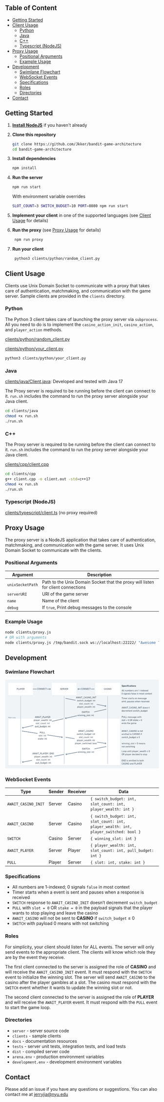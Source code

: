 ## Table of Content
- [Getting Started](#getting-started)
- [Client Usage](#client-usage)
  - [Python](#python)
  - [Java](#java)
  - [C++](#c)
  - [Typescript (NodeJS)](#typescript-nodejs)
- [Proxy Usage](#proxy-usage)
  - [Positional Arguments](#positional-arguments)
  - [Example Usage](#example-usage)
- [Development](#development)
  - [Swimlane Flowchart](#swimlane-flowchart)
  - [WebSocket Events](#websocket-events)
  - [Specifications](#specifications)
  - [Roles](#roles)
  - [Directories](#directories)
- [Contact](#contact)

## Getting Started

1. [**Install NodeJS**](https://nodejs.org/en/download/)
   if you haven't already
2. **Clone this repository**
    ```sh
    git clone https://github.com/Jkker/bandit-game-architecture
    cd bandit-game-architecture
    ```
3. **Install dependencies**
    ```sh
    npm install
    ```
4. **Run the server**
    ```sh
    npm run start
    ```
    With environment variable overrides
    ```sh
    SLOT_COUNT=3 SWITCH_BUDGET=10 PORT=8080 npm run start
    ```
5. **Implement your client** in one of the supported languages (see [Client Usage](#client-usage) for details)

6. **Run the proxy** (see [Proxy Usage](#proxy-usage) for details)
   ```sh
    npm run proxy
    ```
7. **Run your client**
    ```sh
     python3 clients/python/random_client.py
     ```




## Client Usage

Clients use Unix Domain Socket to communicate with a proxy that takes care of authentication, matchmaking, and communication with the game server. Sample clients are provided in the `clients` directory.


### Python

The Python 3 client takes care of launching the proxy server via `subprocess`. All you need to do is to implement the `casino_action_init`, `casino_action`, and `player_action` methods.

[clients/python/random_client.py](clients/python/random_client.py)

[clients/python/your_client.py](clients/python/your_client.py)

```sh
python3 clients/python/your_client.py
```

### Java

[clients/java/Client.java](clients/java/Client.java): Developed and tested with Java 17

The Proxy server is required to be running before the client can connect to it. `run.sh` includes the command to run the proxy server alongside your Java client.


```sh
cd clients/java
chmod +x run.sh
./run.sh
```

### C++

The Proxy server is required to be running before the client can connect to it. `run.sh` includes the command to run the proxy server alongside your Java client.


[clients/cpp/client.cpp](clients/cpp/client.cpp)

```sh
cd clients/cpp
g++ client.cpp -o client.out -std=c++17
chmod +x run.sh
./run.sh
```

### Typescript (NodeJS)

[clients/typescript/client.ts](clients/typescript/client.ts) (no proxy required)

## Proxy Usage

The proxy server is a NodeJS application that takes care of authentication, matchmaking, and communication with the game server. It uses Unix Domain Socket to communicate with the clients.


### Positional Arguments

| Argument         | Description                                                                      |
| ---------------- | -------------------------------------------------------------------------------- |
| `unixSocketPath` | Path to the Unix Domain Socket that the proxy will listen for client connections |
| `serverURI`      | URI of the game server                                                           |
| `name`           | Name of the client                                                               |
| `debug`          | If `true`, Print debug messages to the console                                   |

### Example Usage

```sh
node clients/proxy.js
# OR with arguments
node clients/proxy.js /tmp/bandit.sock ws://localhost:22222/ "Awesome Team" true
```


## Development

### Swimlane Flowchart

![Swimlane Flowchart](docs/swimlane-flowchart.png)

### WebSocket Events

| Type                | Sender | Receiver | Data                                                                                 |
| ------------------- | ------ | -------- | ------------------------------------------------------------------------------------ |
| `AWAIT_CASINO_INIT` | Server | Casino   | `{ switch_budget: int, slot_count: int, player_wealth: int }`                        |
| `AWAIT_CASINO`      | Server | Casino   | `{ switch_budget: int, slot_count: int, player_wealth: int, player_switched: bool }` |
| `SWITCH`            | Casino | Server   | `{ winning_slot: int }`                                                              |
| `AWAIT_PLAYER`      | Server | Player   | `{ player_wealth: int, slot_count: int, pull_budget: int }`                          |
| `PULL`              | Player | Server   | `{ slot: int, stake: int }`                                                          |

### Specifications

- All numbers are 1-indexed; 0 signals `false` in most context
- Timer starts when a event is sent and pauses when a response is received
- `SWITCH` response to `AWAIT_CASINO_INIT` doesn’t decrement `switch_budget`
- `PULL` with `slot = 0` OR `stake = 0` in the payload signals that the player wants to stop playing and leave the casino
- `AWAIT_CASINO` will not be sent to **CASINO** if `switch_budget` ≤ 0
- `SWITCH` with payload 0 means with not switching

### Roles

For simplicity, your client should listen for ALL events. The server will only send events to the appropriate client. The clients will know which role they are by the event they receive.

The first client connected to the server is assigned the role of **CASINO** and will receive the `AWAIT_CASINO_INIT` event. It must respond with the `SWITCH` event to initialize the winning slot. The server will send `AWAIT_CASINO` to the casino after the player gambles at a slot. The casino must respond with the `SWITCH` event whether it wants to update the winning slot or not.

The second client connected to the server is assigned the role of **PLAYER** and will receive the `AWAIT_PLAYER` event. It must respond with the `PULL` event to start the game loop.

### Directories

- `server` - server source code
- `clients` - sample clients
- `docs` - documentation resources
- `tests` - server unit tests, integration tests, and load tests
- `dist` - compiled server code
- `arena.env` - production environment variables
- `development.env` - development environment variables


## Contact

Please add an issue if you have any questions or suggestions. You can also contact me at [jerryjia@nyu.edu](mailto:jerryjia@nyu.edu)